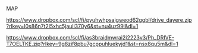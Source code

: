 MAP

https://www.dropbox.com/scl/fi/pyuhwhpsaigweod62ggbl/drive_dayere.zip?rlkey=l0s86n7t2l5xhc5jauli370y6&st=nu4uz99l&dl=1


https://www.dropbox.com/scl/fi/as3braidmwrai2i2223v3/Ph_DRIVE-T7OELTKE.zip?rlkey=9g8zif8pbu7gcppuhluekyjd1&st=nsx8qu5m&dl=1
